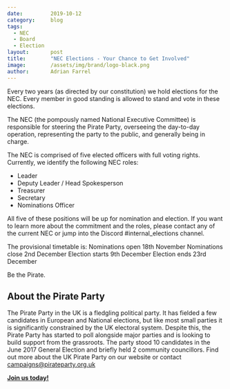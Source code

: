 ```yaml
---
date:         2019-10-12
category:     blog
tags:
  - NEC
  - Board
  - Election
layout:       post
title:        "NEC Elections - Your Chance to Get Involved"
image:        /assets/img/brand/logo-black.png
author:       Adrian Farrel
---
```


Every two years (as directed by our constitution) we hold elections for the
NEC. Every member in good standing is allowed to stand and vote in these
elections.

The NEC (the pompously named National Executive Committee) is responsible
for steering the Pirate Party, overseeing the day-to-day operation,
representing the party to the public, and generally being in charge.

The NEC is comprised of five elected officers with full voting rights.
Currently, we identify the following NEC roles:
- Leader
- Deputy Leader / Head Spokesperson
- Treasurer
- Secretary
- Nominations Officer

All five of these positions will be up for nomination and election. If you
want to learn more about the commitment and the roles, please contact any of
the current NEC or jump into the Discord #internal_elections channel.

The provisional timetable is:
Nominations open 18th November
Nominations close 2nd December
Election starts 9th December
Election ends 23rd December

Be the Pirate.

## About the Pirate Party ##

The Pirate Party in the UK is a fledgling political party. It has fielded a few candidates in European and National elections, but like most small parties it is significantly constrained by the UK electoral system. Despite this, the Pirate Party has started to poll alongside major parties and is looking to build support from the grassroots. The party stood 10 candidates in the June 2017 General Election and briefly held 2 community councillors.
Find out more about the UK Pirate Party on our website or contact campaigns@pirateparty.org.uk

[**Join us today!**](https://www.pirateparty.org.uk/join-us)